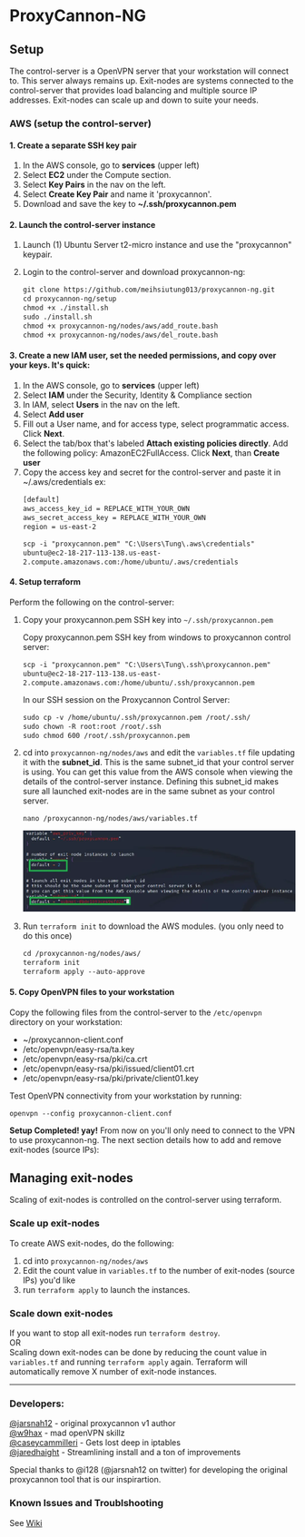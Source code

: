 # ProxyCannon-NG

## Setup
The control-server is a OpenVPN server that your workstation will connect to. This server always remains up. Exit-nodes are systems connected to the control-server that provides load balancing and multiple source IP addresses. Exit-nodes can scale up and down to suite your needs.

### AWS (setup the control-server)
#### 1. Create a separate SSH key pair
1. In the AWS console, go to **services** (upper left)
2. Select **EC2** under the Compute section.
3. Select **Key Pairs** in the nav on the left.
4. Select **Create Key Pair** and name it 'proxycannon'.
5. Download and save the key to **~/.ssh/proxycannon.pem**

#### 2. Launch the control-server instance
1. Launch (1) Ubuntu Server t2-micro instance and use the "proxycannon" keypair.
2. Login to the control-server and download proxycannon-ng: 

    ```
    git clone https://github.com/meihsiutung013/proxycannon-ng.git
    cd proxycannon-ng/setup
    chmod +x ./install.sh
    sudo ./install.sh
    chmod +x proxycannon-ng/nodes/aws/add_route.bash
    chmod +x proxycannon-ng/nodes/aws/del_route.bash
    ```

#### 3. Create a new IAM user, set the needed permissions, and copy over your keys. It's quick:
1. In the AWS console, go to **services** (upper left)
2. Select **IAM** under the Security, Identity & Compliance section
3. In IAM, select **Users** in the nav on the left.
4. Select **Add user**
5. Fill out a User name, and for access type, select programmatic access. Click **Next**.
6. Select the tab/box that's labeled **Attach existing policies directly**. Add the following policy: AmazonEC2FullAccess. Click **Next**, than **Create user**
7. Copy the access key and secret for the control-server and paste it in ~/.aws/credentials ex:
    ```
    [default]
    aws_access_key_id = REPLACE_WITH_YOUR_OWN
    aws_secret_access_key = REPLACE_WITH_YOUR_OWN
    region = us-east-2
    ```
    ```
    scp -i "proxycannon.pem" "C:\Users\Tung\.aws\credentials" ubuntu@ec2-18-217-113-138.us-east-2.compute.amazonaws.com:/home/ubuntu/.aws/credentials
    ```

#### 4. Setup terraform
Perform the following on the control-server:
1. Copy your proxycannon.pem SSH key into `~/.ssh/proxycannon.pem`

    Copy proxycannon.pem SSH key from windows to proxycannon control server:

    ```
    scp -i "proxycannon.pem" "C:\Users\Tung\.ssh\proxycannon.pem" ubuntu@ec2-18-217-113-138.us-east-2.compute.amazonaws.com:/home/ubuntu/.ssh/proxycannon.pem
    ```
    In our SSH session on the Proxycannon Control Server:

    ```
    sudo cp -v /home/ubuntu/.ssh/proxycannon.pem /root/.ssh/
    sudo chown -R root:root /root/.ssh
    sudo chmod 600 /root/.ssh/proxycannon.pem
    ```

2. cd into `proxycannon-ng/nodes/aws` and edit the `variables.tf` file updating it with the **subnet_id**. This is the same subnet_id that your control server is using. You can get this value from the AWS console when viewing the details of the control-server instance. Defining this subnet_id makes sure all launched exit-nodes are in the same subnet as your control server.

    ```
    nano /proxycannon-ng/nodes/aws/variables.tf
    ```
    ![alt text](image.png)

3. Run `terraform init` to download the AWS modules. (you only need to do this once)

    ```
    cd /proxycannon-ng/nodes/aws/
    terraform init
    terraform apply --auto-approve
    ```

#### 5. Copy OpenVPN files to your workstation
Copy the following files from the control-server to the `/etc/openvpn` directory on your workstation:
- ~/proxycannon-client.conf
- /etc/openvpn/easy-rsa/ta.key
- /etc/openvpn/easy-rsa/pki/ca.crt
- /etc/openvpn/easy-rsa/pki/issued/client01.crt
- /etc/openvpn/easy-rsa/pki/private/client01.key   

Test OpenVPN connectivity from your workstation by running:
```
openvpn --config proxycannon-client.conf
```

**Setup Completed! yay!** From now on you'll only need to connect to the VPN to use proxycannon-ng. The next section details how to add and remove exit-nodes (source IPs):

## Managing exit-nodes
Scaling of exit-nodes is controlled on the control-server using terraform.
### Scale up exit-nodes
To create AWS exit-nodes, do the following:
1. cd into `proxycannon-ng/nodes/aws`
2. Edit the count value in `variables.tf` to the number of exit-nodes (source IPs) you'd like
3. run `terraform apply` to launch the instances.

### Scale down exit-nodes
If you want to stop all exit-nodes run `terraform destroy`.  
OR  
Scaling down exit-nodes can be done by reducing the count value in `variables.tf` and running `terraform apply` again. Terraform will automatically remove X number of exit-node instances.  

---

### Developers:  

[@jarsnah12](https://www.twitter.com/jarsnah12) - original proxycannon v1 author  
[@w9hax](https://www.twitter.com/w9hax) - mad openVPN skillz  
[@caseycammilleri](https://www.twitter.com/caseycammilleri) - Gets lost deep in iptables  
[@jaredhaight](https://twitter.com/jaredhaight) - Streamlining install and a ton of improvements

Special thanks to @i128 (@jarsnah12 on twitter) for developing the original proxycannon tool that is our inspirartion.

### Known Issues and Troublshooting
See [Wiki](https://github.com/proxycannon/proxycannon-ng/wiki)

